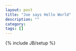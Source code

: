 ```yaml
---
layout: post
title: "Joe says Hello World"
description: ""
category: 
tags: []
---
```

{% include JB/setup %}
